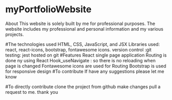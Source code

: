# myPortfolioWebsite
About
This website is solely built by me for professional purposes. The website includes my professional and personal information and my various projects.

#The technologies used
HTML, CSS, JavaScript, and JSX
Libraries used: react, react-icons, bootstrap, fontawesome icons.
version control :git
testing: jest
hosted on git
#Features
React single page application
Routing is done ny using React Hook_useNavigate : so there is no reloading when page is changed
Fontawesome icons are used for Routing
Bootstrap is used for responsive design
#To contribute
If have any suggestions please let me know

#To directly contribute
clone the project from github
make changes
pull a request to me.
thank you

